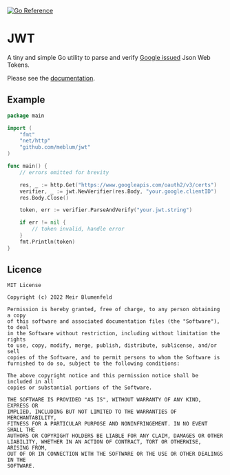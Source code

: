 [![Go Reference](https://pkg.go.dev/badge/github.com/meblum/jwt.svg)](https://pkg.go.dev/github.com/meblum/jwt)
# JWT
A tiny and simple Go utility to parse and verify [Google issued](https://developers.google.com/identity/protocols/oauth2/openid-connect) Json Web Tokens.

Please see the [documentation](https://pkg.go.dev/github.com/meblum/jwt).

## Example

```Go
package main

import (
	"fmt"
	"net/http"
	"github.com/meblum/jwt"
)

func main() {
	// errors omitted for brevity

	res, _ := http.Get("https://www.googleapis.com/oauth2/v3/certs")
	verifier, _ := jwt.NewVerifier(res.Body, "your.google.clientID")
	res.Body.Close()

	token, err := verifier.ParseAndVerify("your.jwt.string")

	if err != nil {
		// token invalid, handle error
	}
	fmt.Println(token)
}
```

## Licence

```
MIT License

Copyright (c) 2022 Meir Blumenfeld

Permission is hereby granted, free of charge, to any person obtaining a copy
of this software and associated documentation files (the "Software"), to deal
in the Software without restriction, including without limitation the rights
to use, copy, modify, merge, publish, distribute, sublicense, and/or sell
copies of the Software, and to permit persons to whom the Software is
furnished to do so, subject to the following conditions:

The above copyright notice and this permission notice shall be included in all
copies or substantial portions of the Software.

THE SOFTWARE IS PROVIDED "AS IS", WITHOUT WARRANTY OF ANY KIND, EXPRESS OR
IMPLIED, INCLUDING BUT NOT LIMITED TO THE WARRANTIES OF MERCHANTABILITY,
FITNESS FOR A PARTICULAR PURPOSE AND NONINFRINGEMENT. IN NO EVENT SHALL THE
AUTHORS OR COPYRIGHT HOLDERS BE LIABLE FOR ANY CLAIM, DAMAGES OR OTHER
LIABILITY, WHETHER IN AN ACTION OF CONTRACT, TORT OR OTHERWISE, ARISING FROM,
OUT OF OR IN CONNECTION WITH THE SOFTWARE OR THE USE OR OTHER DEALINGS IN THE
SOFTWARE.
```
